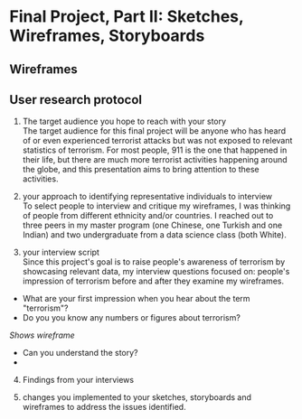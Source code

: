 # Final Project, Part II: Sketches, Wireframes, Storyboards
## Wireframes


## User research protocol
1. The target audience you hope to reach with your story  
The target audience for this final project will be anyone who has heard of or even experienced terrorist attacks but was not exposed to relevant statistics of terrorism. For most people, 911 is the one that happened in their life, but there are much more terrorist activities happening around the globe, and this presentation aims to bring attention to these activities.

2. your approach to identifying representative individuals to interview  
To select people to interview and critique my wireframes, I was thinking of people from different ethnicity and/or countries. I reached out to three peers in my master program (one Chinese, one Turkish and one Indian) and two undergraduate from a data science class (both White).

3. your interview script  
Since this project's goal is to raise people's awareness of terrorism by showcasing relevant data, my interview questions focused on: people's impression of terrorism before and after they examine my wireframes.
- What are your first impression when you hear about the term "terrorism"?
- Do you you know any numbers or figures about terrorism?  

*Shows wireframe*
- Can you understand the story?
-


4. Findings from your interviews



5. changes you implemented to your sketches, storyboards and wireframes to address the issues identified.
